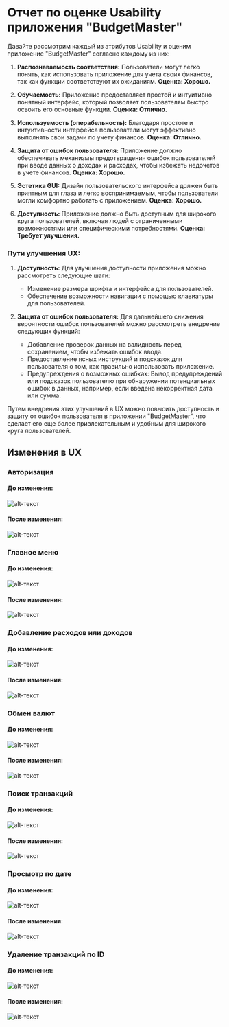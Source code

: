 # Отчет по оценке Usability приложения "BudgetMaster"

Давайте рассмотрим каждый из атрибутов Usability и оценим приложение "BudgetMaster" согласно каждому из них:

1. **Распознаваемость соответствия:** Пользователи могут легко понять, как использовать приложение для учета своих финансов, так как функции соответствуют их ожиданиям. **Оценка: Хорошо.**

2. **Обучаемость:** Приложение предоставляет простой и интуитивно понятный интерфейс, который позволяет пользователям быстро освоить его основные функции. **Оценка: Отлично.**

3. **Используемость (операбельность):** Благодаря простоте и интуитивности интерфейса пользователи могут эффективно выполнять свои задачи по учету финансов. **Оценка: Отлично.**

4. **Защита от ошибок пользователя:** Приложение должно обеспечивать механизмы предотвращения ошибок пользователей при вводе данных о доходах и расходах, чтобы избежать недочетов в учете финансов. **Оценка: Хорошо.**

5. **Эстетика GUI:** Дизайн пользовательского интерфейса должен быть приятным для глаза и легко воспринимаемым, чтобы пользователи могли комфортно работать с приложением. **Оценка: Хорошо.**

6. **Доступность:** Приложение должно быть доступным для широкого круга пользователей, включая людей с ограниченными возможностями или специфическими потребностями. **Оценка: Требует улучшения.**

### Пути улучшения UX:

1. **Доступность:** Для улучшения доступности приложения можно рассмотреть следующие шаги:
   - Изменение размера шрифта и интерфейса для пользователей.
   - Обеспечение возможности навигации с помощью клавиатуры для пользователей.

2. **Защита от ошибок пользователя:** Для дальнейшего снижения вероятности ошибок пользователей можно рассмотреть внедрение следующих функций:
   - Добавление проверок данных на валидность перед сохранением, чтобы избежать ошибок ввода.
   - Предоставление ясных инструкций и подсказок для пользователя о том, как правильно использовать приложение.
   - Предупреждения о возможных ошибках: Вывод предупреждений или подсказок пользователю при обнаружении потенциальных ошибок в данных, например, если введена некорректная дата или сумма.
     
Путем внедрения этих улучшений в UX можно повысить доступность и защиту от ошибок пользователя в приложении "BudgetMaster", что сделает его еще более привлекательным и удобным для широкого круга пользователей.

## Изменения в UX
### Авторизация
#### До изменения:
![alt-текст](https://github.com/mikhailkaravai/BudgetMaster/blob/main/Documentation/Improvements/%D0%90%D0%B2%D1%82%D0%BE%D1%80%D0%B8%D0%B7%D0%B0%D1%86%D0%B8%D1%8F%20%D0%94%D0%9E.png)
#### После изменения:
![alt-текст](https://github.com/mikhailkaravai/BudgetMaster/blob/main/Documentation/Improvements/%D0%90%D0%B2%D1%82%D0%BE%D1%80%D0%B8%D0%B7%D0%B0%D1%86%D0%B8%D1%8F%20%D0%9F%D0%9E%D0%A1%D0%9B%D0%95.jpg)

### Главное меню
#### До изменения:
![alt-текст](https://github.com/mikhailkaravai/BudgetMaster/blob/main/Documentation/Improvements/%D0%93%D0%BB%D0%B0%D0%B2%D0%BD%D0%BE%D0%B5%20%D0%BC%D0%B5%D0%BD%D1%8E%20%D0%94%D0%9E.png)
#### После изменения:
![alt-текст](https://github.com/mikhailkaravai/BudgetMaster/blob/main/Documentation/Improvements/%D0%93%D0%BB%D0%B0%D0%B2%D0%BD%D0%BE%D0%B5%20%D0%BC%D0%B5%D0%BD%D1%8E%20%D0%9F%D0%9E%D0%A1%D0%9B%D0%95.jpg)

### Добавление расходов или доходов
#### До изменения:
![alt-текст](https://github.com/mikhailkaravai/BudgetMaster/blob/main/Documentation/Improvements/%D0%93%D0%BB%D0%B0%D0%B2%D0%BD%D0%BE%D0%B5%20%D0%BC%D0%B5%D0%BD%D1%8E%20%D0%94%D0%9E.png)
#### После изменения:
![alt-текст](https://github.com/mikhailkaravai/BudgetMaster/blob/main/Documentation/Improvements/%D0%94%D0%BE%D0%B1%D0%B0%D0%B2%D0%BB%D0%B5%D0%BD%D0%B8%D0%B5%20%D0%9F%D0%9E%D0%A1%D0%9B%D0%95.jpg)

### Обмен валют
#### До изменения:
![alt-текст](https://github.com/mikhailkaravai/BudgetMaster/blob/main/Documentation/Improvements/%D0%98%D0%B7%D0%BC%D0%B5%D0%BD%D0%B5%D0%BD%D0%B8%D0%B5%20%D0%B2%D0%B0%D0%BB%D1%8E%D1%82%D1%8B%20%D0%94%D0%9E.png)
#### После изменения:
![alt-текст](https://github.com/mikhailkaravai/BudgetMaster/blob/main/Documentation/Improvements/%D0%98%D0%B7%D0%BC%D0%B5%D0%BD%D0%B5%D0%BD%D0%B8%D0%B5%20%D0%B2%D0%B0%D0%BB%D1%8E%D1%82%D1%8B%20%D0%9F%D0%9E%D0%A1%D0%9B%D0%952.jpg)

### Поиск транзакций
#### До изменения:
![alt-текст](https://github.com/mikhailkaravai/BudgetMaster/blob/main/Documentation/Improvements/%D0%98%D0%B7%D0%BC%D0%B5%D0%BD%D0%B5%D0%BD%D0%B8%D0%B5%20%D0%B2%D0%B0%D0%BB%D1%8E%D1%82%D1%8B%20%D0%94%D0%9E.png)
#### После изменения:
![alt-текст](https://github.com/mikhailkaravai/BudgetMaster/blob/main/Documentation/Improvements/%D0%9F%D0%BE%D0%B8%D1%81%D0%BA%20%D1%82%D1%80%D0%B0%D0%BD%D0%B7%D0%B0%D0%BA%D1%86%D0%B8%D0%B9%20%D0%9F%D0%9E%D0%A1%D0%9B%D0%95.jpg)

### Просмотр по дате
#### До изменения:
![alt-текст](https://github.com/mikhailkaravai/BudgetMaster/blob/main/Documentation/Improvements/%D0%9F%D1%80%D0%BE%D1%81%D0%BC%D0%BE%D1%82%D1%80%20%D0%BF%D0%BE%20%D0%B4%D0%B0%D1%82%D0%B5%20%D0%94%D0%9E.png)
#### После изменения:
![alt-текст](https://github.com/mikhailkaravai/BudgetMaster/blob/main/Documentation/Improvements/%D0%9F%D1%80%D0%BE%D1%81%D0%BC%D0%BE%D1%82%D1%80%20%D0%BF%D0%BE%20%D0%B4%D0%B0%D1%82%D0%B5%20%D0%9F%D0%9E%D0%A1%D0%9B%D0%95.jpg)

### Удаление транзакций по ID
#### До изменения:
![alt-текст](https://github.com/mikhailkaravai/BudgetMaster/blob/main/Documentation/Improvements/%D0%A3%D0%B4%D0%B0%D0%B5%D0%BB%D0%B5%D0%BD%D0%B8%D0%B5%20%D0%94%D0%9E.png)
#### После изменения:
![alt-текст](https://github.com/mikhailkaravai/BudgetMaster/blob/main/Documentation/Improvements/%D0%A3%D0%B4%D0%B0%D0%BB%D0%B5%D0%BD%D0%B8%D0%B5%20%D0%9F%D0%9E%D0%A1%D0%9B%D0%95.jpg)
